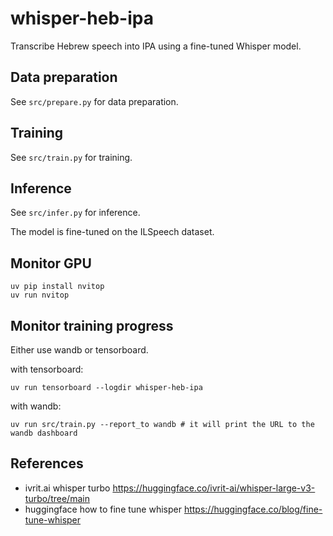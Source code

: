 # whisper-heb-ipa

Transcribe Hebrew speech into IPA using a fine-tuned Whisper model.

## Data preparation

See `src/prepare.py` for data preparation.

## Training

See `src/train.py` for training.

## Inference

See `src/infer.py` for inference.


The model is fine-tuned on the ILSpeech dataset.

## Monitor GPU

```console
uv pip install nvitop
uv run nvitop
```

## Monitor training progress

Either use wandb or tensorboard.

with tensorboard:

```console
uv run tensorboard --logdir whisper-heb-ipa
```

with wandb:

```console
uv run src/train.py --report_to wandb # it will print the URL to the wandb dashboard
```

## References

- ivrit.ai whisper turbo https://huggingface.co/ivrit-ai/whisper-large-v3-turbo/tree/main
- huggingface how to fine tune whisper https://huggingface.co/blog/fine-tune-whisper